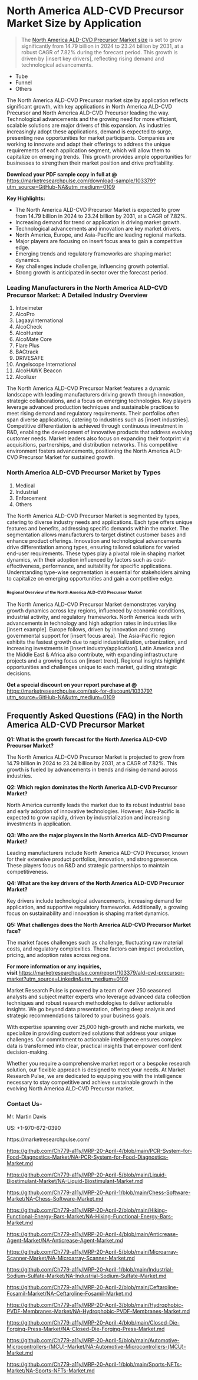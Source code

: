 <h1>North America ALD-CVD Precursor Market&nbsp;Size by Application</h1><blockquote><p>The <a href="https://marketresearchpulse.com/download-sample/103379?utm_source=GitHub-NA&amp;utm_medium=0109">North America ALD-CVD Precursor Market size</a> is set to grow significantly from 14.79 billion in 2024 to 23.24 billion by 2031, at a robust CAGR of 7.82% during the forecast period. This growth is driven by [insert key drivers], reflecting rising demand and technological advancements.</p></blockquote><ul><li>Tube<li> Funnel<li> Others</li></ul><p>The North America ALD-CVD Precursor market size by application reflects significant growth, with key applications in North America ALD-CVD Precursor and North America ALD-CVD Precursor leading the way. Technological advancements and the growing need for more efficient, scalable solutions are major drivers of this expansion. As industries increasingly adopt these applications, demand is expected to surge, presenting new opportunities for market participants. Companies are working to innovate and adapt their offerings to address the unique requirements of each application segment, which will allow them to capitalize on emerging trends. This growth provides ample opportunities for businesses to strengthen their market position and drive profitability.</p><p><strong>Download your PDF sample copy in full at @ </strong><a href="https://marketresearchpulse.com/download-sample/103379?utm_source=GitHub-NA&amp;utm_medium=0109">https://marketresearchpulse.com/download-sample/103379?utm_source=GitHub-NA&amp;utm_medium=0109</a></p><p><strong>Key Highlights: </strong></p><ul><li>The North America ALD-CVD Precursor Market is expected to grow from 14.79 billion in 2024 to 23.24 billion by 2031, at a CAGR of 7.82%.</li><li>Increasing demand for trend or application is driving market growth.</li><li>Technological advancements and innovation are key market drivers.</li><li>North America, Europe, and Asia-Pacific are leading regional markets.</li><li>Major players are focusing on insert focus area to gain a competitive edge.</li><li>Emerging trends and regulatory frameworks are shaping market dynamics.</li><li>Key challenges include challenge, influencing growth potential.</li><li>Strong growth is anticipated in sector over the forecast period.</li></ul><h3>Leading Manufacturers in the North America ALD-CVD Precursor Market: A Detailed Industry Overview</h3><ol><li>Intoximeter</li><li>AlcoPro</li><li>Lagaayinternational</li><li>AlcoCheck</li><li>AlcoHunter</li><li>AlcoMate Core</li><li>Flare Plus</li><li>BACtrack</li><li>DRIVESAFE</li><li>Angelscope International</li><li>AlcoHAWK Beacon</li><li>Alcolizer</li></ol><div class="flex max-w-full flex-col flex-grow"><div class="min-h-8 text-message flex w-full flex-col items-end gap-2 whitespace-normal break-words [.text-message+&amp;]:mt-5" dir="auto" data-message-author-role="assistant" data-message-id="fd8432e4-4910-450d-b182-61b7bfb0a01f" data-message-model-slug="gpt-4o"><div class="flex w-full flex-col gap-1 empty:hidden first:pt-[3px]"><div class="markdown prose w-full break-words dark:prose-invert light"><p>The North America ALD-CVD Precursor Market features a dynamic landscape with leading manufacturers driving growth through innovation, strategic collaborations, and a focus on emerging technologies. Key players leverage advanced production techniques and sustainable practices to meet rising demand and regulatory requirements. Their portfolios often span diverse applications, catering to industries such as [insert industries]. Competitive differentiation is achieved through continuous investment in R&amp;D, enabling the development of innovative products that address evolving customer needs. Market leaders also focus on expanding their footprint via acquisitions, partnerships, and distribution networks. This competitive environment fosters advancements, positioning the North America ALD-CVD Precursor Market for sustained growth.</p></div></div></div></div><h3>North America ALD-CVD Precursor Market by Types</h3><ol><li>Medical<li> Industrial<li> Enforcement<li> Others</li></ol><div class="flex max-w-full flex-col flex-grow"><div class="min-h-8 text-message flex w-full flex-col items-end gap-2 whitespace-normal break-words [.text-message+&amp;]:mt-5" dir="auto" data-message-author-role="assistant" data-message-id="084470be-0bb7-4664-bddf-5156b4f41249" data-message-model-slug="gpt-4o-mini"><div class="flex w-full flex-col gap-1 empty:hidden first:pt-[3px]"><div class="markdown prose w-full break-words dark:prose-invert light"><p>The North America ALD-CVD Precursor Market is segmented by types, catering to diverse industry needs and applications. Each type offers unique features and benefits, addressing specific demands within the market. The segmentation allows manufacturers to target distinct customer bases and enhance product offerings. Innovation and technological advancements drive differentiation among types, ensuring tailored solutions for varied end-user requirements. These types play a pivotal role in shaping market dynamics, with their adoption influenced by factors such as cost-effectiveness, performance, and suitability for specific applications. Understanding type-wise segmentation is essential for stakeholders aiming to capitalize on emerging opportunities and gain a competitive edge.</p></div></div></div></div><h3><span style="font-size: 11px;">Regional Overview of the North America ALD-CVD Precursor Market</span></h3><div class="flex max-w-full flex-col flex-grow"><div class="min-h-8 text-message flex w-full flex-col items-end gap-2 whitespace-normal break-words [.text-message+&amp;]:mt-5" dir="auto" data-message-author-role="assistant" data-message-id="e9038762-ce64-4e30-91c9-9bd413514231" data-message-model-slug="gpt-4o-mini"><div class="flex w-full flex-col gap-1 empty:hidden first:pt-[3px]"><div class="markdown prose w-full break-words dark:prose-invert light"><p>The North America ALD-CVD Precursor Market demonstrates varying growth dynamics across key regions, influenced by economic conditions, industrial activity, and regulatory frameworks. North America leads with advancements in technology and high adoption rates in industries like [insert example]. Europe follows, driven by innovation and strong governmental support for [insert focus area]. The Asia-Pacific region exhibits the fastest growth due to rapid industrialization, urbanization, and increasing investments in [insert industry/application]. Latin America and the Middle East &amp; Africa also contribute, with expanding infrastructure projects and a growing focus on [insert trend]. Regional insights highlight opportunities and challenges unique to each market, guiding strategic decisions.</p></div></div></div></div><p><strong>Get a special discount on your report purchase at @ </strong><a href="https://marketresearchpulse.com/ask-for-discount/103379?utm_source=GitHub-NA&amp;utm_medium=0109">https://marketresearchpulse.com/ask-for-discount/103379?utm_source=GitHub-NA&amp;utm_medium=0109</a></p><h2>Frequently Asked Questions (FAQ) in the North America ALD-CVD Precursor Market</h2><p><strong>Q1: What is the growth forecast for the North America ALD-CVD Precursor Market?</strong></p><p>The North America ALD-CVD Precursor Market is projected to grow from 14.79 billion in 2024 to 23.24 billion by 2031, at a CAGR of 7.82%. This growth is fueled by advancements in trends and rising demand across industries.</p><p><strong>Q2: Which region dominates the North America ALD-CVD Precursor Market?</strong></p><p>North America currently leads the market due to its robust industrial base and early adoption of innovative technologies. However, Asia-Pacific is expected to grow rapidly, driven by industrialization and increasing investments in application.</p><p><strong>Q3: Who are the major players in the North America ALD-CVD Precursor Market?</strong></p><p>Leading manufacturers include North America ALD-CVD Precursor, known for their extensive product portfolios, innovation, and strong presence. These players focus on R&amp;D and strategic partnerships to maintain competitiveness.</p><p><strong>Q4: What are the key drivers of the North America ALD-CVD Precursor Market?</strong></p><p>Key drivers include technological advancements, increasing demand for application, and supportive regulatory frameworks. Additionally, a growing focus on sustainability and innovation is shaping market dynamics.</p><p><strong>Q5: What challenges does the North America ALD-CVD Precursor Market face?</strong></p><p>The market faces challenges such as challenge, fluctuating raw material costs, and regulatory complexities. These factors can impact production, pricing, and adoption rates across regions.</p><p><strong>For more information or any inquiries, visit&nbsp;</strong><a href="https://marketresearchpulse.com/report/103379/ald-cvd-precursor-market?utm_source=Linkedin&utm_medium=0109">https://marketresearchpulse.com/report/103379/ald-cvd-precursor-market?utm_source=Linkedin&utm_medium=0109</a></p><p>Market Research Pulse is powered by a team of over 250 seasoned analysts and subject matter experts who leverage advanced data collection techniques and robust research methodologies to deliver actionable insights. We go beyond data presentation, offering deep analysis and strategic recommendations tailored to your business goals.</p><p>With expertise spanning over 25,000 high-growth and niche markets, we specialize in providing customized solutions that address your unique challenges. Our commitment to actionable intelligence ensures complex data is transformed into clear, practical insights that empower confident decision-making.</p><p>Whether you require a comprehensive market report or a bespoke research solution, our flexible approach is designed to meet your needs. At Market Research Pulse, we are dedicated to equipping you with the intelligence necessary to stay competitive and achieve sustainable growth in the evolving North America ALD-CVD Precursor market.</p><h3><strong>Contact Us-</strong></h3><p>Mr. Martin Davis</p><p>US: +1-970-672-0390</p><p>https://marketresearchpulse.com/</p><p><a href="https://github.com/Ch779-a11y/MRP-20-April-4/blob/main/PCR-System-for-Food-Diagnostics-Market/NA-PCR-System-for-Food-Diagnostics-Market.md">https://github.com/Ch779-a11y/MRP-20-April-4/blob/main/PCR-System-for-Food-Diagnostics-Market/NA-PCR-System-for-Food-Diagnostics-Market.md</a></p><p><a href="https://github.com/Ch779-a11y/MRP-20-April-5/blob/main/Liquid-Biostimulant-Market/NA-Liquid-Biostimulant-Market.md">https://github.com/Ch779-a11y/MRP-20-April-5/blob/main/Liquid-Biostimulant-Market/NA-Liquid-Biostimulant-Market.md</a></p><p><a href="https://github.com/Ch779-a11y/MRP-20-April-1/blob/main/Chess-Software-Market/NA-Chess-Software-Market.md">https://github.com/Ch779-a11y/MRP-20-April-1/blob/main/Chess-Software-Market/NA-Chess-Software-Market.md</a></p><p><a href="https://github.com/Ch779-a11y/MRP-20-April-2/blob/main/Hiking-Functional-Energy-Bars-Market/NA-Hiking-Functional-Energy-Bars-Market.md">https://github.com/Ch779-a11y/MRP-20-April-2/blob/main/Hiking-Functional-Energy-Bars-Market/NA-Hiking-Functional-Energy-Bars-Market.md</a></p><p><a href="https://github.com/Ch779-a11y/MRP-20-April-4/blob/main/Anticrease-Agent-Market/NA-Anticrease-Agent-Market.md">https://github.com/Ch779-a11y/MRP-20-April-4/blob/main/Anticrease-Agent-Market/NA-Anticrease-Agent-Market.md</a></p><p><a href="https://github.com/Ch779-a11y/MRP-20-April-5/blob/main/Microarray-Scanner-Market/NA-Microarray-Scanner-Market.md">https://github.com/Ch779-a11y/MRP-20-April-5/blob/main/Microarray-Scanner-Market/NA-Microarray-Scanner-Market.md</a></p><p><a href="https://github.com/Ch779-a11y/MRP-20-April-1/blob/main/Industrial-Sodium-Sulfate-Market/NA-Industrial-Sodium-Sulfate-Market.md">https://github.com/Ch779-a11y/MRP-20-April-1/blob/main/Industrial-Sodium-Sulfate-Market/NA-Industrial-Sodium-Sulfate-Market.md</a></p><p><a href="https://github.com/Ch779-a11y/MRP-20-April-2/blob/main/Ceftaroline-Fosamil-Market/NA-Ceftaroline-Fosamil-Market.md">https://github.com/Ch779-a11y/MRP-20-April-2/blob/main/Ceftaroline-Fosamil-Market/NA-Ceftaroline-Fosamil-Market.md</a></p><p><a href="https://github.com/Ch779-a11y/MRP-20-April-3/blob/main/Hydrophobic-PVDF-Membranes-Market/NA-Hydrophobic-PVDF-Membranes-Market.md">https://github.com/Ch779-a11y/MRP-20-April-3/blob/main/Hydrophobic-PVDF-Membranes-Market/NA-Hydrophobic-PVDF-Membranes-Market.md</a></p><p><a href="https://github.com/Ch779-a11y/MRP-20-April-4/blob/main/Closed-Die-Forging-Press-Market/NA-Closed-Die-Forging-Press-Market.md">https://github.com/Ch779-a11y/MRP-20-April-4/blob/main/Closed-Die-Forging-Press-Market/NA-Closed-Die-Forging-Press-Market.md</a></p><p><a href="https://github.com/Ch779-a11y/MRP-20-April-5/blob/main/Automotive-Microcontrollers-(MCU)-Market/NA-Automotive-Microcontrollers-(MCU)-Market.md">https://github.com/Ch779-a11y/MRP-20-April-5/blob/main/Automotive-Microcontrollers-(MCU)-Market/NA-Automotive-Microcontrollers-(MCU)-Market.md</a></p><p><a href="https://github.com/Ch779-a11y/MRP-20-April-1/blob/main/Sports-NFTs-Market/NA-Sports-NFTs-Market.md">https://github.com/Ch779-a11y/MRP-20-April-1/blob/main/Sports-NFTs-Market/NA-Sports-NFTs-Market.md</a></p>
